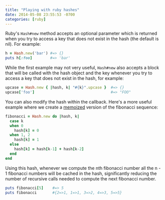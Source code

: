 ```yaml
---
title: "Playing with ruby hashes"
date: 2014-05-08 23:55:53 -0700
categories: [ruby]
---
```


Ruby's `Hash#new` method accepts an optional parameter which is
returned when you try to access a key that does not exist in the hash (the default is nil). For example:

```ruby
h = Hash.new('bar') #=> {}
puts h[:foo]        #=> 'bar'
```

While the first example may not very useful, `Hash#new` also accepts a
block that will be called with the hash object and the key whenever you try to access
a key that does not exist in the hash, for example:

<!-- more -->

```ruby
upcase = Hash.new { |hash, k| "#{k}".upcase }  #=> {}
upcase['foo']                                  #=> "FOO"
```

You can also modify the hash within the callback. Here's a more useful
example where we create a
[memoized](http://en.wikipedia.org/wiki/Memoization) version of the fibonacci sequence:

```ruby
fibonacci = Hash.new do |hash, k|
  case k
  when 0
    hash[k] = 0
  when 1, 2
    hash[k] = 1
  else
    hash[k] = hash[k-1] + hash[k-2]
  end
end
```

Using this hash, whenever we compute the nth
fibonacci number all the n - 1 fibonacci
numbers will be cached in the hash, significantly reducing the number of
recursive calls needed to compute the next fibonacci number.

```ruby
puts fibonacci[5]    #=> 5
puts fibonacci       #{2=>1, 1=>1, 3=>2, 4=>3, 5=>5}
```
